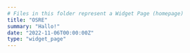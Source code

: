 ```yaml
---
# Files in this folder represent a Widget Page (homepage)
title: "OSRE"
summary: "Hallo!"
date: "2022-11-06T00:00:00Z"
type: "widget_page"
---
```

